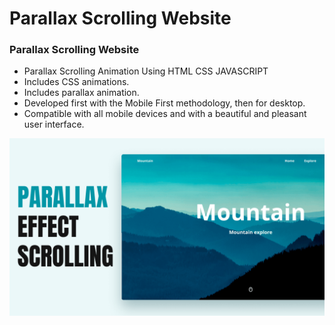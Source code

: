 # Parallax Scrolling Website
### Parallax Scrolling Website

- Parallax Scrolling Animation Using HTML CSS JAVASCRIPT
- Includes CSS animations.
- Includes parallax animation.
- Developed first with the Mobile First methodology, then for desktop.
- Compatible with all mobile devices and with a beautiful and pleasant user interface.

![preview img](/Parallax_Scroling/preview.png)
